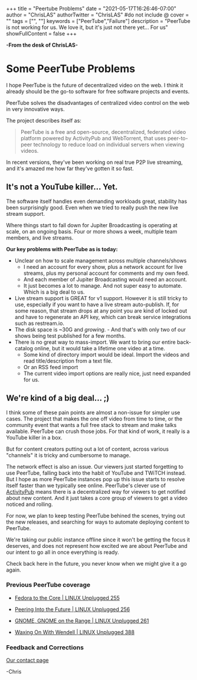 +++
title = "Peertube Problems"
date = "2021-05-17T16:26:46-07:00"
author = "ChrisLAS"
authorTwitter = "ChrisLAS" #do not include @
cover = ""
tags = ["", ""]
keywords = ["PeerTube","Failure"]
description = "PeerTube is not working for us. We love it, but it's just not there yet... For us"
showFullContent = false
+++

**-From the desk of ChrisLAS-**

# Some PeerTube Problems

I hope PeerTube is the future of decentralized video on the web. I think it already should be the go-to software for free software projects and events.

PeerTube solves the disadvantages of centralized video control on the web in very innovative ways.

The project describes itself as:

> PeerTube is a free and open-source, decentralized, federated video platform powered by ActivityPub and WebTorrent, that uses peer-to-peer technology to reduce load on individual servers when viewing videos.

In recent versions, they've been working on real true P2P live streaming, and it's amazed me how far they've gotten it so fast.

## It's not a YouTube killer... Yet.

The software itself handles even demanding workloads great, stability has been surprisingly good. Even when we tried to really push the new live stream support.

Where things start to fall down for Jupiter Broadcasting is operating at scale, on an ongoing basis. Four or more shows a week, multiple team members, and live streams.

**Our key problems with PeerTube as is today:**

+ Unclear on how to scale management across multiple channels/shows
	+ I need an account for every show, plus a network account for live streams, plus my personal account for comments and my own feed.
	+ And each member of Jupiter Broadcasting would need an account.
	+ It just becomes a lot to manage. And not super easy to automate. Which is a big deal to us.
+ Live stream support is GREAT for v1 support. However it is still tricky to use, especially if you want to have a live stream auto-publish. If, for some reason, that stream drops at any point you are kind of locked out and have to regenerate an API key, which can break service integrations such as restream.io.
+ The disk space is ~30G and _growing_. - And that's with only two of our shows being test published for a few months.
+ There is no great way to mass-import. We want to bring our entire back-catalog online, but it would take a lifetime one video at a time.
	+ Some kind of directory import would be ideal. Import the videos and read title/description from a text file.
	+ Or an RSS feed import
	+ The current video import options are really nice, just need expanded for us.

## We're kind of a big deal... ;)

I think some of these pain points are almost a non-issue for simpler use cases. The project that makes the one off video from time to time, or the community event that wants a full free stack to stream and make talks available. PeerTube can crush those jobs. For that kind of work, it really is a YouTube killer in a box.

But for content creators putting out a lot of content, across various "channels" it is tricky and cumbersome to manage. 

The network effect is also an issue. Our viewers just started forgetting to use PeerTube, falling back into the habit of YouTube and TWiTCH instead. But I hope as more PeerTube instances pop up this issue starts to resolve itself faster than we typically see online. PeerTube's clever use of [ActivityPub](https://www.w3.org/TR/activitypub/) means there is a decentralized way for viewers to get notified about new content. And it just takes a core group of viewers to get a video noticed and rolling.

For now, we plan to keep testing PeerTube behined the scenes, trying out the new releases, and searching for ways to automate deploying content to PeerTube.

We're taking our public instance offline since it won't be getting the focus it deserves, and does not represent how excited we are about PeerTube and our intent to go all in once everything is ready.

Check back here in the future, you never know when we might give it a go again. 

### Previous PeerTube coverage

+ [Fedora to the Core | LINUX Unplugged 255 ](https://www.youtube.com/watch?v=BkmSD3Z0kUk&t=301s)

+ [Peering Into the Future | LINUX Unplugged 256 ](https://www.youtube.com/watch?v=ZUDSdeBretw&t=4946s)

+ [GNOME, GNOME on the Range | LINUX Unplugged 261 ](https://youtu.be/SE7NO3mbo9w?t=2666)

+ [Waxing On With Wendell | LINUX Unplugged 388](https://youtu.be/p3bEumYnnAo?t=2219)

### Feedback and Corrections

[Our contact page](https://linuxunplugged.com/contact)

-Chris

